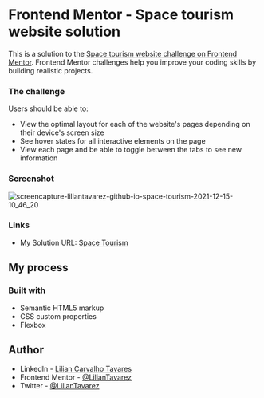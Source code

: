 # Frontend Mentor - Space tourism website solution

This is a solution to the [Space tourism website challenge on Frontend Mentor](https://www.frontendmentor.io/challenges/space-tourism-multipage-website-gRWj1URZ3). Frontend Mentor challenges help you improve your coding skills by building realistic projects. 

### The challenge

Users should be able to:

- View the optimal layout for each of the website's pages depending on their device's screen size
- See hover states for all interactive elements on the page
- View each page and be able to toggle between the tabs to see new information

### Screenshot
![screencapture-liliantavarez-github-io-space-tourism-2021-12-15-10_46_20](https://user-images.githubusercontent.com/51184806/146197922-aa616685-7250-4724-b466-b6a17edaa732.png)

### Links

 - My Solution URL: [Space Tourism](https://liliantavarez.github.io/space-tourism/)

## My process

### Built with

- Semantic HTML5 markup
- CSS custom properties
- Flexbox

## Author

- LinkedIn - [Lilian Carvalho Tavares](https://www.linkedin.com/in/liliantavarez/)
- Frontend Mentor - [@LilianTavarez](https://www.frontendmentor.io/profile/liliantavarez)
- Twitter - [@LilianTavarez](https://www.twitter.com/liliantavarez)

